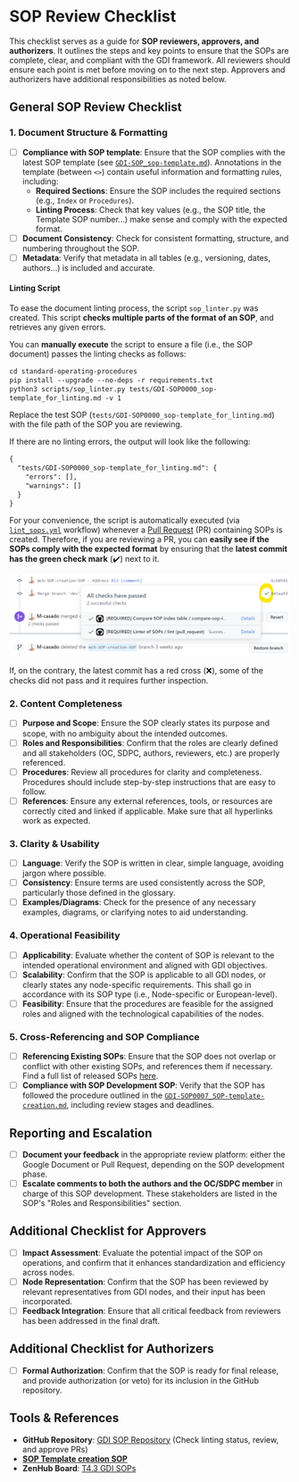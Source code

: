 # SOP Review Checklist

This checklist serves as a guide for **SOP reviewers, approvers, and authorizers**. It outlines the steps and key points to ensure that the SOPs are complete, clear, and compliant with the GDI framework. All reviewers should ensure each point is met before moving on to the next step. Approvers and authorizers have additional responsibilities as noted below.

## General SOP Review Checklist

### 1. **Document Structure & Formatting**
- [ ] **Compliance with SOP template**: Ensure that the SOP complies with the latest SOP template (see [``GDI-SOP_sop-template.md``](./GDI-SOP_sop-template.md)). Annotations in the template (between ``<>``) contain useful information and formatting rules, including:
    - **Required Sections**: Ensure the SOP includes the required sections (e.g., ``Index`` or ``Procedures``).
    - **Linting Process**: Check that key values (e.g., the SOP title, the Template SOP number...) make sense and comply with the expected format.
- [ ] **Document Consistency**: Check for consistent formatting, structure, and numbering throughout the SOP.
- [ ] **Metadata**: Verify that metadata in all tables (e.g., versioning, dates, authors...) is included and accurate.

#### Linting Script
To ease the document linting process, the script ``sop_linter.py`` was created. This script **checks multiple parts of the format of an SOP**, and retrieves any given errors.

You can **manually execute** the script to ensure a file (i.e., the SOP document) passes the linting checks as follows:
````
cd standard-operating-procedures
pip install --upgrade --no-deps -r requirements.txt
python3 scripts/sop_linter.py tests/GDI-SOP0000_sop-template_for_linting.md -v 1
````

Replace the test SOP (``tests/GDI-SOP0000_sop-template_for_linting.md``) with the file path of the SOP you are reviewing.

If there are no linting errors, the output will look like the following:
````
{
  "tests/GDI-SOP0000_sop-template_for_linting.md": {
    "errors": [],
    "warnings": []
  }
}
````

For your convenience, the script is automatically executed (via [``lint_sops.yml``](../.github/workflows/lint_sops.yml) workflow) whenever a [Pull Request](https://github.com/GenomicDataInfrastructure/standard-operating-procedures/pulls) (PR) containing SOPs is created. Therefore, if you are reviewing a PR, you can **easily see if the SOPs comply with the expected format** by ensuring that the **latest commit has the green check mark** (✔️) next to it.

![Valid: workflow check in Pull Request](images/GDI-SOP_review-checklist-workflows.png)

If, on the contrary, the latest commit has a red cross (❌), some of the checks did not pass and it requires further inspection.

### 2. **Content Completeness**
- [ ] **Purpose and Scope**: Ensure the SOP clearly states its purpose and scope, with no ambiguity about the intended outcomes.
- [ ] **Roles and Responsibilities**: Confirm that the roles are clearly defined and all stakeholders (OC, SDPC, authors, reviewers, etc.) are properly referenced.
- [ ] **Procedures**: Review all procedures for clarity and completeness. Procedures should include step-by-step instructions that are easy to follow.
- [ ] **References**: Ensure any external references, tools, or resources are correctly cited and linked if applicable. Make sure that all hyperlinks work as expected.

### 3. **Clarity & Usability**
- [ ] **Language**: Verify the SOP is written in clear, simple language, avoiding jargon where possible.
- [ ] **Consistency**: Ensure terms are used consistently across the SOP, particularly those defined in the glossary.
- [ ] **Examples/Diagrams**: Check for the presence of any necessary examples, diagrams, or clarifying notes to aid understanding.

### 4. **Operational Feasibility**
- [ ] **Applicability**: Evaluate whether the content of SOP is relevant to the intended operational environment and aligned with GDI objectives.
- [ ] **Scalability**: Confirm that the SOP is applicable to all GDI nodes, or clearly states any node-specific requirements. This shall go in accordance with its SOP type (i.e., Node-specific or European-level).
- [ ] **Feasibility**: Ensure that the procedures are feasible for the assigned roles and aligned with the technological capabilities of the nodes.

### 5. **Cross-Referencing and SOP Compliance**
- [ ] **Referencing Existing SOPs**: Ensure that the SOP does not overlap or conflict with other existing SOPs, and references them if necessary. Find a full list of released SOPs [here](../sops/README.md).
- [ ] **Compliance with SOP Development SOP**: Verify that the SOP has followed the procedure outlined in the [``GDI-SOP0007_SOP-template-creation.md``](../sops/european-level/GDI-SOP0007_SOP-template-creation.md), including review stages and deadlines.

## Reporting and Escalation
- [ ] **Document your feedback** in the appropriate review platform: either the Google Document or Pull Request, depending on the SOP development phase.
- [ ] **Escalate comments to both the authors and the OC/SDPC member** in charge of this SOP development. These stakeholders are listed in the SOP's "Roles and Responsibilities" section.

## Additional Checklist for Approvers

- [ ] **Impact Assessment**: Evaluate the potential impact of the SOP on operations, and confirm that it enhances standardization and efficiency across nodes.
- [ ] **Node Representation**: Confirm that the SOP has been reviewed by relevant representatives from GDI nodes, and their input has been incorporated.
- [ ] **Feedback Integration**: Ensure that all critical feedback from reviewers has been addressed in the final draft.

## Additional Checklist for Authorizers

- [ ] **Formal Authorization**: Confirm that the SOP is ready for final release, and provide authorization (or veto) for its inclusion in the GitHub repository.

## Tools & References

- **GitHub Repository**: [GDI SOP Repository](https://github.com/GenomicDataInfrastructure/standard-operating-procedures) (Check linting status, review, and approve PRs)
- [**SOP Template creation SOP**](../sops/european-level/GDI-SOP0007_SOP-template-creation.md)
- **ZenHub Board**: [T4.3 GDI SOPs](https://app.zenhub.com/workspaces/t43-gdi-sops-667c1c5532726a00b93d51e4/board)
